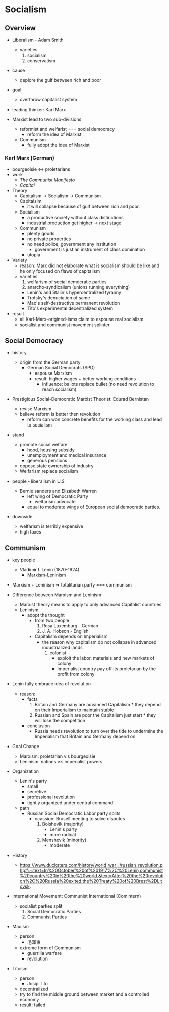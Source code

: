 # Socialism

## Overview
* Liberalism - Adam Smith
    * varieties
        1. socialism
        2. conservatism

* cause
    * deplore the gulf between rich and poor
* goal
    * overthrow capitalist system
* leading thinker: Karl Marx
* Marxist lead to two sub-divisions
    * reformist and welfarist === social democracy
        * reform the idea of Marxist
    * Communism
        * fully adopt the idea of Marxist

### Karl Marx (German)
* bourgeoisie <-> proletarians
* work
    * <i>The Communist Manifesto</i>
    * <i>Capital</i>
* Theory
    * Capitalism -> Socialism -> Communism
    * Capitalsim
        * it will collapse because of gulf between rich and poor.
    * Socialism
        * a productive society without class distinctions
        * industrial production get higher -> next stage
    * Communism
        * plenty goods
        * no private properties
        * no need police, government any institution
            * government is just an instrument of class domination  
        * utopia
* Variety
    * reason: Marx did not elaborate what is socialism should be like and he only focused on flaws of capitalism
    * varieties
        1. welfarism of social democratic parties
        2. anarcho-syndicalism (unions running everything)
        * Lenin's and Stalin's hypercentralized tyranny
        * Trotsky's denuciation of same
        * Mao's self-destructive permanent revolution
        * Tito's experimental decentralized system
* result
    * all Karl-Marx-origined-isms claim to espouse real socialism.
    * socialist and communist movement splinter

## Social Democracy
* history
    * origin from the German party
        * German Social Democrats (SPD)
            * espouse Marxism
            * result: higher wages + better working conditions
                * influence: ballots replace bullet (no need revolution to reach socialism)
* Prestigious Social-Democratic Marxist Theorist: Edurad Bernistan
    * revise Marxism
    * believe reform is better then revolution
        * reform can won concrete benefits for the working class and lead to socialism

* stand
    * promote social welfare
        * hood, housing subsidy
        * unemployment and medical insurance
        * generous pensions
    * oppose state ownership of industry
    * Welfarism replace socialism

* people - liberalism in U.S
    * Bernie sanders and Elizabeth Warren
        * left wing of Democratic Party
            * welfarism advocate
        * equal to moderate wings of European social democratic parties.

* downside
    * welfarism is terribly expensive
    * high taxes


## Communism
* key people
    * Vladimir I. Lenin (1870-1924)
        * Marxism-Leninism
* Marxism + Leninism => totalitarian party === communism

* Difference  between Marxism and Leninism
    * Marxist theory means to apply to only advanced Capitalist countries
    * Leninism
        * adopt the thought
            *  from two people
                1. Rosa Luxemburg - German
                2. J. A. Hobson - English
            * Capitalism depends on Imperialism
                * the reason why capitalism do not collapse in advanced industrialized lands
                    1. colonist
                        * exploit the labor, materials and new markets of colony
                        * Imperialist country pay off its proletarian by the profit from colony

* Lenin fully embrace idea of revolution
    * reason:
        * facts
            1. Britain and Germany are advanced Capitalism
              * they depend on their Imperialism to maintain stable
            2.  Russian and Spain are poor the Capitalism just start
              * they will lose the competition
        * conclusion
            * Russia needs revolution to turn over the tide to undermine the Imperialism that Britain and Germany depend on

* Goal Change
    * Marxism: proletarian v.s bourgeoisie
    * Leninism: nations v.s imperialist powers

* Organization
    * Lenin's party
        * small
        * secretive
        * professional revolution
        * tightly organized under central command
    * path
        * Russian Social Democratic Labor party splits
            * ocassion: Brusell meeting to solve disputes
                1. Bolshevik (majority)
                    * Lenin's party
                    * more radical
                2. Menshevik (minority)
                    * moderate
* History
    * https://www.ducksters.com/history/world_war_i/russian_revolution.php#:~:text=In%20October%20of%201917%2C%20Lenin,communist%20country%20in%20the%20world.&text=After%20the%20revolution%2C%20Russia%20exited,the%20Treaty%20of%20Brest%2DLitovsk.

* International Movement: Communist International (Comintern)
    * socialist parties split
        1. Social Democratic Parties
        2. Communist Parties

* Maoism
    * person
        * 毛澤東
    * extreme form of Communism
        * guerrilla warfare
        * revolution

* Titoism
    * person
        * Josip Tito
    * decentralized
    * try to find the middle ground between market and a controlled economy
    * result: failed
